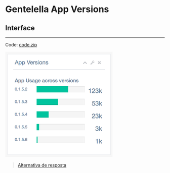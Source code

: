 # Gentelella App Versions

## Interface
---

Code: [code.zip](code.zip)

![](assets/layout.png)

> [Alternativa de resposta](code-response/)
